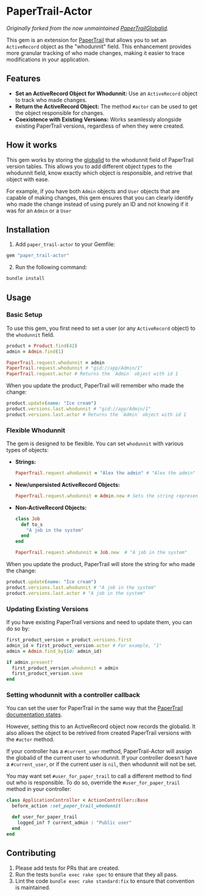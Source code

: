 # PaperTrail-Actor

*Originally forked from the now unmaintained [PaperTrailGlobalid](https://github.com/ankit1910/paper_trail-globalid).*

This gem is an extension for [PaperTrail](https://github.com/paper-trail-gem/paper_trail) that allows you to set an `ActiveRecord` object as the "whodunnit" field. This enhancement provides more granular tracking of who made changes, making it easier to trace modifications in your application.

## Features

- **Set an ActiveRecord Object for Whodunnit:** Use an `ActiveRecord` object to track who made changes.
- **Return the ActiveRecord Object:** The method `#actor` can be used to get the object responsible for changes.
- **Coexistence with Existing Versions:** Works seamlessly alongside existing PaperTrail versions, regardless of when they were created.

## How it works

This gem works by storing the [globalid](https://github.com/rails/globalid) to the whodunnit field of PaperTrail version tables. This allows you to add different object types to the whodunnit field, know exactly which object is responsible, and retrive that object with ease.

For example, if you have both `Admin` objects and `User` objects that are capable of making changes, this gem ensures that you can clearly identify who made the change instead of using purely an ID and not knowing if it was for an `Admin` or a `User`

## Installation

1. Add `paper_trail-actor` to your Gemfile:
  ```ruby
  gem "paper_trail-actor"
  ```
2. Run the following command:
  ```sh
  bundle install
  ```

## Usage

### Basic Setup

To use this gem, you first need to set a user (or any `ActiveRecord` object) to the `whodunnit` field.

```ruby
product = Product.find(42)
admin = Admin.find(1)

PaperTrail.request.whodunnit = admin
PaperTrail.request.whodunnit # "gid://app/Admin/1"
PaperTrail.request.actor # Returns the `Admin` object with id 1
```

When you update the product, PaperTrail will remember who made the change:

```ruby
product.update(name: "Ice cream")
product.versions.last.whodunnit # "gid://app/Admin/1"
product.versions.last.actor # Returns the `Admin` object with id 1
```

### Flexible Whodunnit

The gem is designed to be flexible. You can set `whodunnit` with various types of objects:

- **Strings:**
  ```ruby
  PaperTrail.request.whodunnit = "Alex the admin" # "Alex the admin"
  ```

- **New/unpersisted ActiveRecord Objects:**
  ```ruby
  PaperTrail.request.whodunnit = Admin.new # Sets the string representation of the admin
  ```

- **Non-ActiveRecord Objects:**
  ```ruby
  class Job
    def to_s
      "A job in the system"
    end
  end

  PaperTrail.request.whodunnit = Job.new  # "A job in the system"
  ```

When you update the product, PaperTrail will store the string for who made the change:

```ruby
product.update(name: "Ice cream")
product.versions.last.whodunnit # "A job in the system"
product.versions.last.actor # "A job in the system"
```

### Updating Existing Versions

If you have existing PaperTrail versions and need to update them, you can do so by:

```ruby
first_product_version = product.versions.first
admin_id = first_product_version.actor # For example, "1"
admin = Admin.find_by(id: admin_id)

if admin.present?
  first_product_version.whodunnit = admin
  first_product_version.save
end
```

### Setting whodunnit with a controller callback

You can set the user for PaperTrail in the same way that the [PaperTrail documentation states](https://github.com/paper-trail-gem/paper_trail#setting-whodunnit-with-a-controller-callback).

However, setting this to an ActiveRecord object now records the globalid. It also allows the object to be retrived from created PaperTrail versions with the `#actor` method.

If your controller has a `#current_user` method, PaperTrail-Actor will assign the globalid of the current user to whodunnit. If your controller doesn't have a `#current_user`, or if the current user is `nil`, then whodunnit will not be set.

You may want set `#user_for_paper_trail` to call a different method to find out who is responsible. To do so, override the `#user_for_paper_trail` method in your controller:

```ruby
class ApplicationController < ActionController::Base
  before_action :set_paper_trail_whodunnit

  def user_for_paper_trail
    logged_in? ? current_admin : "Public user"
  end
end
```

## Contributing

1. Please add tests for PRs that are created.
2. Run the tests `bundle exec rake spec` to ensure that they all pass.
3. Lint the code `bundle exec rake standard:fix` to ensure that convention is maintained.
